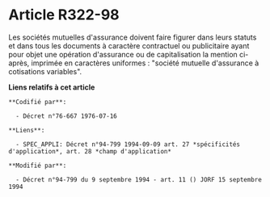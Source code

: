 # Article R322-98

Les sociétés mutuelles d'assurance doivent faire figurer dans leurs statuts et dans tous les documents à caractère
contractuel ou publicitaire ayant pour objet une opération d'assurance ou de capitalisation la mention ci-après, imprimée en
caractères uniformes : "société mutuelle d'assurance à cotisations variables".

**Liens relatifs à cet article**

	**Codifié par**:

	  - Décret n°76-667 1976-07-16

	**Liens**:

	  - SPEC_APPLI: Décret n°94-799 1994-09-09 art. 27 *spécificités d'application*, art. 28 *champ d'application*

	**Modifié par**:

	  - Décret n°94-799 du 9 septembre 1994 - art. 11 () JORF 15 septembre 1994
